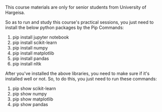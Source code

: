 This course materials are only for senior students from University of Hargeisa.

So as to run and study this course's practical sessions, you just need to install the below python packages by the Pip Commands:

1. pip install jupyter notebook
2. pip install scikit-learn
3. pip install numpy
4. pip install matplotlib
5. pip install pandas
6. pip install nltk

After you've installed the above libraries, you need to make sure if it's installed well or not. So, to do this, you just need to run these commands:
1. pip show scikit-learn
2. pip show numpy
3. pip show matplotlib
4. pip show pandas

